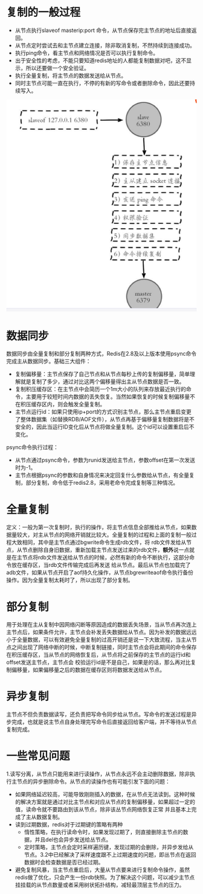 # 复制的一般过程  
- 从节点执行slaveof masterip:port 命令，从节点保存完主节点的地址后直接返回。  
- 从节点定时尝试去和主节点建立连接，除非取消复制，不然持续到连接成功。  
- 执行ping命令，看主节点和网络情况是否可以执行复制命令。  
- 出于安全性的考虑，不能只要知道redis地址的人都能复制数据对吧，这不显示，所以还要做一个安全验证。  
- 执行全量复制，将主节点的数据发送给从节点。  
- 同时主节点可能一直在执行，不停的有新的写命令或者删除命令，因此还要持续写入。  

![主从复制过程](https://github.com/781303842/Mainstudy/blob/master/ALLIMG/%E5%A4%8D%E5%88%B6%E8%BF%87%E7%A8%8B.png)  

# 数据同步  
数据同步由全量复制和部分复制两种方式，Redis在2.8及以上版本使用psync命令完成主从数据同步。基础三大组件：
- 复制偏移量：主节点保存了自己节点和从节点每秒上传的复制偏移量，简单理解就是复制了多少，通过对比这两个偏移量得出主从节点数据是否一致。  
- 复制积压缓存区：在主节点中会简历一个1m大小的队列来存放最近执行的命令，主要用于较短时间内数据的丢失恢复。当然如果恢复的时候复制偏移量不在积压缓存区内，则会触发全量复制。
- 主节点运行id：如果只使用ip+port的方式识别主节点，那么主节点重启变更了整体数据集（如替换RDB/AOF文件），从节点再基于偏移量复制数据将是不安全的，因此当运行ID变化后从节点将做全量复制。这个id可以设置重启后不变化。

psync命令执行过程：  
- 从节点通过psync命令，参数为runid发送给主节点，参数offset在第一次发送时为-1。
- 主节点根据psync的参数和自身情况来决定回复什么参数给从节点，有全量复制，部分复制，命令低于redis2.8，采用老命令完成复制等三种情况。

# 全量复制  

定义：一般为第一次复制时，执行的操作，将主节点信息全部推给从节点，如果数据量较大，对主从节点的网络开销就比较大。全量复制的过程和上面的复制一般过程大致相同，其中是主节点通过bgwrite命令生成rdb文件，将
rdb文件发给从节点，从节点删除自身旧数据，重新加载主节点发送过来的rdb文件，**额外**说一点就是在主节点将rdb文件发送给从节点的时候，必然有新的命令不断执行，这部分命令放在缓存区，当rdb文件传输完成后再发送
给从节点。最后从节点也加载完了adb文件，如果从节点开启了aof持久化操作，从节点bgrewriteaof命令执行备份操作。因为全量复制太耗时了，所以出现了部分复制。



# 部分复制  

用于处理在主从复制中因网络闪断等原因造成的数据丢失场景，当从节点再次连上主节点后，如果条件允许，主节点会补发丢失数据给从节点。因为补发的数据远远小于全量数据，可以有效避免全量复制的过高开销还是说一下大致流程，当主从节点之间出现了网络中断的时候，中断复制链接，同时主节点会将此期间的命令保存在积压缓存区，当从节点的网络恢复后，从节点将之前保存的主节点的运行id和offset发送主节点，主节点会
校验运行id是不是自己，如果是的话，那么再对比复制偏移量，如果偏移量之后的数据在缓存区则将数据发送给从节点。  

# 异步复制  
主节点不但负责数据读写，还负责把写命令同步给从节点。写命令的发送过程是异步完成，也就是说主节点自身处理完写命令后直接返回给客户端，并不等待从节点复制完成。  

# 一些常见问题  
1.读写分离，从节点只能用来进行读操作，从节点永远不会主动删除数据，除非执行主节点的异步删除命令。从节点的读操作也有可能引发下面的问题：
- 如果网络延迟较高，可能导致刚刚插入的数据，在从节点无法读到。这种时候的解决方案就是通过对比主节点和对应从节点的复制偏移量，如果超过一定的值，读命令就不要路由到该从节点，除非该丛节点网络恢复正常
并且基本上完成了主从数据复制。  
- 读到过期数据，redis对于过期键的策略有两种
    - 惰性策略，在执行读命令时，如果发现过期了，则直接删除主节点的数据，并且del也会异步发送给丛节点。
    - 定时策略，主节点会定时采样遍历键，发现过期的会删除，并异步发给从节点。3.2中已经解决了采样速度跟不上过期速度的问题，即丛节点在返回数据时会检查数据是否已经过期。  
- 避免复制风暴，当主节点重启后，大量从节点要来进行复制命令操作，虽然redis做了优化，只会产生一份rdb快照。为了解决这个问题，可以减少主节点挂挂载的从节点数量或者采用树状拓扑结构，减轻最顶层主节点的压力。

